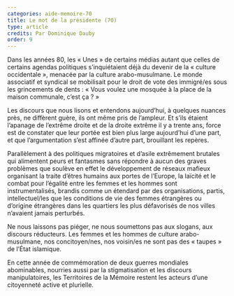 ```yaml
---
categories: aide-memoire-70
title: Le mot de la présidente (70)
type: article
credits: Par Dominique Dauby
order: 9
---
```

Dans les années 80, les « Unes » de certains médias autant que celles de certains agendas politiques s’inquiétaient déjà du devenir de la « culture occidentale », menacée par la culture arabo-musulmane. Le monde associatif et syndical se mobilisait pour le droit de vote des immigré/es sous les grincements de dents : « Vous voulez une mosquée à la place de la maison communale, c’est ça ? »

Les discours que nous lisons et entendons aujourd’hui, à quelques nuances près, ne diffèrent guère, ils ont même pris de l’ampleur. Et s’ils étaient l’apanage de l’extrême droite et de la droite extrême il y a trente ans, force est de constater que leur portée est bien plus large aujourd’hui d’une part, et que l’argumentation s’est affinée d’autre part, brouillant les repères.

Parallèlement à des politiques migratoires et d’asile extrêmement brutales qui alimentent peurs et fantasmes sans répondre à aucun des graves problèmes que soulève en effet le développement de réseaux mafieux organisant la traite d’êtres humains aux portes de l’Europe, la laïcité et le combat pour l’égalité entre les femmes et les hommes sont instrumentalisés, brandis comme un étendard par des organisations, partis, intellectuel/les que les conditions de vie des femmes étrangères ou d’origine étrangères dans les quartiers les plus défavorisés de nos villes n’avaient jamais perturbés.

Ne nous laissons pas piéger, ne nous soumettons pas aux slogans, aux discours réducteurs. Les femmes et les hommes de culture arabo-musulmane, nos concitoyen/nes, nos voisin/es ne sont pas des « taupes » de l’État islamique.

En cette année de commémoration de deux guerres mondiales abominables, nourries aussi par la stigmatisation et les discours manipulatoires, les Territoires de la Mémoire restent les acteurs d’une citoyenneté active et plurielle.
